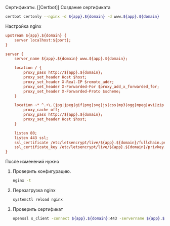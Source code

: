 Сертификаты. [[Certbot]]
Создание сертификата
```bash
certbot certonly --nginx -d ${app}.${domain} -d www.${app}.${domain}
```

Настройка nginx
```ini
upstream ${app}.${domain} {
    server localhost:${port};
}

server {
    server_name ${app}.${domain} www.${app}.${domain};

    location / {
        proxy_pass http://${app}.${domain};
        proxy_set_header Host $host;
        proxy_set_header X-Real-IP $remote_addr;
        proxy_set_header X-Forwarded-For $proxy_add_x_forwarded_for;
        proxy_set_header X-Forwarded-Proto $scheme;
    }

    location ~* ^.+\.(jpg|jpeg|gif|png|svg|js|css|mp3|ogg|mpeg|avi|zip|gz|bz2|rar|swf|ico|7z|doc|docx|map|ogg|otf|pdf|tff|tif|txt|wav|webp|woff|woff2|xls|xlsx|xml)$ {
        proxy_cache off;
        proxy_pass http://${app}.${domain};
        proxy_set_header Host $host;
    }

    listen 80;
    listen 443 ssl;
    ssl_certificate /etc/letsencrypt/live/${app}.${domain}/fullchain.pem;
    ssl_certificate_key /etc/letsencrypt/live/${app}.${domain}/privkey.pem;
}
```

После изменений нужно 
1. Проверить конфигурацию. 
	```bash
	nginx -t
	```

2. Перезагрузка nginx
	```bash
	systemctl reload nginx
	```

3. Проверить сертификат
	```bash
	openssl s_client -connect ${app}.${domain}:443 -servername ${app}.${domain} < /dev/null | openssl x509 -noout -text | grep "Subject Alternative Name"
	```
